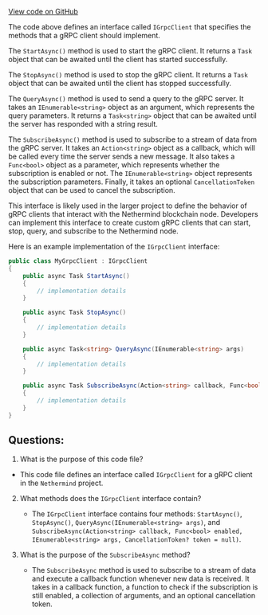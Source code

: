 [View code on GitHub](https://github.com/nethermindeth/nethermind/Nethermind.Grpc/IGrpcClient.cs)

The code above defines an interface called `IGrpcClient` that specifies the methods that a gRPC client should implement. 

The `StartAsync()` method is used to start the gRPC client. It returns a `Task` object that can be awaited until the client has started successfully. 

The `StopAsync()` method is used to stop the gRPC client. It returns a `Task` object that can be awaited until the client has stopped successfully. 

The `QueryAsync()` method is used to send a query to the gRPC server. It takes an `IEnumerable<string>` object as an argument, which represents the query parameters. It returns a `Task<string>` object that can be awaited until the server has responded with a string result. 

The `SubscribeAsync()` method is used to subscribe to a stream of data from the gRPC server. It takes an `Action<string>` object as a callback, which will be called every time the server sends a new message. It also takes a `Func<bool>` object as a parameter, which represents whether the subscription is enabled or not. The `IEnumerable<string>` object represents the subscription parameters. Finally, it takes an optional `CancellationToken` object that can be used to cancel the subscription. 

This interface is likely used in the larger project to define the behavior of gRPC clients that interact with the Nethermind blockchain node. Developers can implement this interface to create custom gRPC clients that can start, stop, query, and subscribe to the Nethermind node. 

Here is an example implementation of the `IGrpcClient` interface:

```csharp
public class MyGrpcClient : IGrpcClient
{
    public async Task StartAsync()
    {
        // implementation details
    }

    public async Task StopAsync()
    {
        // implementation details
    }

    public async Task<string> QueryAsync(IEnumerable<string> args)
    {
        // implementation details
    }

    public async Task SubscribeAsync(Action<string> callback, Func<bool> enabled, IEnumerable<string> args, CancellationToken? token = null)
    {
        // implementation details
    }
}
```
## Questions: 
 1. What is the purpose of this code file?
   - This code file defines an interface called `IGrpcClient` for a gRPC client in the `Nethermind` project.

2. What methods does the `IGrpcClient` interface contain?
   - The `IGrpcClient` interface contains four methods: `StartAsync()`, `StopAsync()`, `QueryAsync(IEnumerable<string> args)`, and `SubscribeAsync(Action<string> callback, Func<bool> enabled, IEnumerable<string> args, CancellationToken? token = null)`.

3. What is the purpose of the `SubscribeAsync` method?
   - The `SubscribeAsync` method is used to subscribe to a stream of data and execute a callback function whenever new data is received. It takes in a callback function, a function to check if the subscription is still enabled, a collection of arguments, and an optional cancellation token.